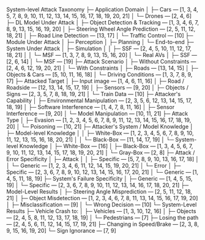 System-level Attack Taxonomy
├─ Application Domain
│  ├─ Cars — [1, 3, 4, 5, 7, 8, 9, 10, 11, 12, 13, 14, 15, 16, 17, 18, 19, 20, 21]
│  └─ Drones — [2, 4, 6]
├─ DL Model Under Attack
│  ├─ Object Detection & Tracking — [1, 3, 4, 6, 7, 8, 9, 13, 15, 16, 19, 20]
│  ├─ Steering Wheel Angle Prediction — [2, 5, 11, 12, 18, 21]
│  ├─ Road Line Detection — [13, 17]
│  └─ Traffic Control — [10]
├─ Module Under Attack
│  ├─ Perception
│  ├─ Planning
│  └─ End-to-end
├─ System Under Attack
│  ├─ Simulation
│  │  ├─ SSF — [2, 4, 5, 10, 11, 12, 17, 18, 21]
│  │  └─ MSF — [1, 3, 7, 8, 9, 13, 15, 16, 20]
│  └─ Real AVs
│     ├─ SSF — [2, 6, 14]
│     └─ MSF — [19]
├─ Attack Scenario
│  ├─ Without Constraints — [2, 4, 6, 12, 19, 20, 21]
│  └─ With Constraints
│     ├─ Roads — [13, 14, 15]
│     ├─ Objects & Cars — [5, 10, 11, 16, 18]
│     └─ Driving Conditions — [1, 3, 7, 8, 9, 17]
├─ Attacked Target
│  ├─ Input image — [1, 4, 6, 11, 16]
│  ├─ Road / Roadside — [12, 13, 14, 15, 17, 19]
│  ├─ Sensors — [9, 20]
│  ├─ Objects / Signs — [2, 3, 5, 7, 8, 18, 19, 21]
│  └─ Train Data — [10]
├─ Attacker's Capability
│  ├─ Environmental Manipulation — [2, 3, 5, 6, 12, 13, 14, 15, 17, 18, 19]
│  ├─ Software Interference — [1, 4, 7, 8, 11, 16]
│  ├─ Sensor Interference — [9, 20]
│  └─ Model Manipulation — [10, 11, 21]
├─ Attack Type
│  ├─ Evasion — [1, 2, 3, 4, 5, 6, 7, 8, 9, 11, 12, 13, 14, 15, 16, 17, 18, 19, 20]
│  └─ Poisoning — [10, 21]
├─ Attacker's System / Model Knowledge
│  ├─ Model-level Knowledge
│  │  ├─ White-Box — [1, 2, 3, 4, 5, 6, 7, 8, 9, 10, 11, 12, 13, 15, 16, 18, 20, 21]
│  │  └─ Black-Box — [11, 14, 17, 19]
│  └─ System-level Knowledge
│     ├─ White-Box — [16]
│     ├─ Black-Box — [1, 3, 4, 5, 6, 7, 9, 10, 11, 12, 13, 14, 15, 17, 18, 19, 20, 21]
│     └─ Gray-Box — [2, 8]
├─ Attack / Error Specificity
│  ├─ Attack
│  │  ├─ Specific — [5, 7, 8, 9, 10, 13, 16, 17, 18]
│  │  └─ Generic — [1, 2, 3, 4, 6, 11, 12, 14, 15, 19, 20, 21]
│  └─ Error
│     ├─ Specific — [2, 3, 6, 7, 8, 9, 10, 12, 13, 14, 15, 16, 17, 20, 21]
│     └─ Generic — [1, 4, 5, 11, 18, 19]
├─ System's Failure Specificity
│  ├─ Generic — [1, 4, 5, 15, 19]
│  └─ Specific — [2, 3, 6, 7, 8, 9, 10, 11, 12, 13, 14, 16, 17, 18, 20, 21]
├─ Model-Level Results
│  ├─ Steering Angle Misprediction — [2, 5, 11, 12, 18, 21]
│  ├─ Object Misdetection — [1, 2, 3, 4, 6, 7, 8, 11, 13, 14, 15, 16, 17, 19, 20]
│  ├─ Misclassification — [9]
│  └─ Wrong Decision — [10]
└─ System-Level Results
   ├─ Vehicle Crash to:
   │  ├─ Vehicles — [1, 3, 10, 12, 16]
   │  ├─ Objects — [2, 4, 5, 8, 11, 12, 13, 17, 18, 19]
   │  └─ Pedestrians — [7]
   ├─ Losing the path — [2, 4, 5, 6, 11, 12, 14, 15, 17, 19, 21]
   ├─ Changing in Speed/Brake — [2, 3, 8, 9, 15, 16, 19, 20]
   └─ Sign Ignorance — [7, 9]
